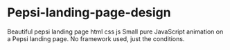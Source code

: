 # Pepsi-landing-page-design
Beautiful pepsi landing page html css js
Small pure JavaScript animation on a Pepsi landing page.
No framework used, just the conditions.
